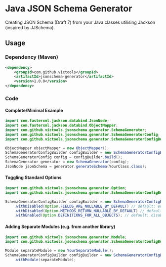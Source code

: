 # Java JSON Schema Generator
Creating JSON Schema (Draft 7) from your Java classes utilising Jackson (inspired by JJSchema).

## Usage
### Dependency (Maven)

```xml
<dependency>
    <groupId>com.github.victools</groupId>
    <artifactId>jsonschema-generator</artifactId>
    <version>1.0.0</version>
</dependency>
```

### Code
#### Complete/Minimal Example
```java
import com.fasterxml.jackson.databind.JsonNode;
import com.fasterxml.jackson.databind.ObjectMapper;
import com.github.victools.jsonschema.generator.SchemaGenerator;
import com.github.victools.jsonschema.generator.SchemaGeneratorConfig;
import com.github.victools.jsonschema.generator.SchemaGeneratorConfigBuilder;
```
```java
ObjectMapper objectMapper = new ObjectMapper();
SchemaGeneratorConfigBuilder configBuilder = new SchemaGeneratorConfigBuilder(objectMapper);
SchemaGeneratorConfig config = configBuilder.build();
SchemaGenerator generator = new SchemaGenerator(config);
JsonNode jsonSchema = generator.generateSchema(YourClass.class);
```

#### Toggling Standard Options
```java
import com.github.victools.jsonschema.generator.Option;
import com.github.victools.jsonschema.generator.SchemaGeneratorConfigBuilder;
```
```java
SchemaGeneratorConfigBuilder configBuilder = new SchemaGeneratorConfigBuilder(objectMapper)
    .withDisabled(Option.FIELDS_ARE_NULLABLE_BY_DEFAULT) // default: enabled
    .withDisabled(Option.METHODS_RETURN_NULLABLE_BY_DEFAULT) // default: enabled
    .withEnabled(Option.DEFINITIONS_FOR_ALL_OBJECTS); // default: disabled
```

#### Adding Separate Modules (e.g. from another library)
```java
import com.github.victools.jsonschema.generator.Module;
import com.github.victools.jsonschema.generator.SchemaGeneratorConfigBuilder;
```
```java
Module separateModule = new YourSeparateModule();
SchemaGeneratorConfigBuilder configBuilder = new SchemaGeneratorConfigBuilder(objectMapper)
    .withModule(separateModule);
```
